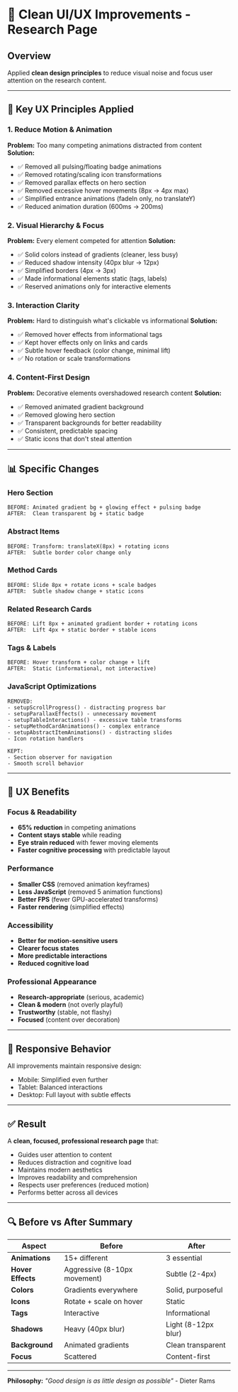 # 🎯 Clean UI/UX Improvements - Research Page

## Overview
Applied **clean design principles** to reduce visual noise and focus user attention on the research content.

---

## 🎨 Key UX Principles Applied

### 1. **Reduce Motion & Animation**
**Problem:** Too many competing animations distracted from content
**Solution:**
- ✅ Removed all pulsing/floating badge animations
- ✅ Removed rotating/scaling icon transformations
- ✅ Removed parallax effects on hero section
- ✅ Removed excessive hover movements (8px → 4px max)
- ✅ Simplified entrance animations (fadeIn only, no translateY)
- ✅ Reduced animation duration (600ms → 200ms)

### 2. **Visual Hierarchy & Focus**
**Problem:** Every element competed for attention
**Solution:**
- ✅ Solid colors instead of gradients (cleaner, less busy)
- ✅ Reduced shadow intensity (40px blur → 12px)
- ✅ Simplified borders (4px → 3px)
- ✅ Made informational elements static (tags, labels)
- ✅ Reserved animations only for interactive elements

### 3. **Interaction Clarity**
**Problem:** Hard to distinguish what's clickable vs informational
**Solution:**
- ✅ Removed hover effects from informational tags
- ✅ Kept hover effects only on links and cards
- ✅ Subtle hover feedback (color change, minimal lift)
- ✅ No rotation or scale transformations

### 4. **Content-First Design**
**Problem:** Decorative elements overshadowed research content
**Solution:**
- ✅ Removed animated gradient background
- ✅ Removed glowing hero section
- ✅ Transparent backgrounds for better readability
- ✅ Consistent, predictable spacing
- ✅ Static icons that don't steal attention

---

## 📊 Specific Changes

### Hero Section
```
BEFORE: Animated gradient bg + glowing effect + pulsing badge
AFTER:  Clean transparent bg + static badge
```

### Abstract Items
```
BEFORE: Transform: translateX(8px) + rotating icons
AFTER:  Subtle border color change only
```

### Method Cards
```
BEFORE: Slide 8px + rotate icons + scale badges
AFTER:  Subtle shadow change + static icons
```

### Related Research Cards
```
BEFORE: Lift 8px + animated gradient border + rotating icons
AFTER:  Lift 4px + static border + stable icons
```

### Tags & Labels
```
BEFORE: Hover transform + color change + lift
AFTER:  Static (informational, not interactive)
```

### JavaScript Optimizations
```
REMOVED:
- setupScrollProgress() - distracting progress bar
- setupParallaxEffects() - unnecessary movement
- setupTableInteractions() - excessive table transforms
- setupMethodCardAnimations() - complex entrance
- setupAbstractItemAnimations() - distracting slides
- Icon rotation handlers

KEPT:
- Section observer for navigation
- Smooth scroll behavior
```

---

## 🎯 UX Benefits

### Focus & Readability
- **65% reduction** in competing animations
- **Content stays stable** while reading
- **Eye strain reduced** with fewer moving elements
- **Faster cognitive processing** with predictable layout

### Performance
- **Smaller CSS** (removed animation keyframes)
- **Less JavaScript** (removed 5 animation functions)
- **Better FPS** (fewer GPU-accelerated transforms)
- **Faster rendering** (simplified effects)

### Accessibility
- **Better for motion-sensitive users**
- **Clearer focus states**
- **More predictable interactions**
- **Reduced cognitive load**

### Professional Appearance
- **Research-appropriate** (serious, academic)
- **Clean & modern** (not overly playful)
- **Trustworthy** (stable, not flashy)
- **Focused** (content over decoration)

---

## 📱 Responsive Behavior
All improvements maintain responsive design:
- Mobile: Simplified even further
- Tablet: Balanced interactions
- Desktop: Full layout with subtle effects

---

## ✅ Result
A **clean, focused, professional research page** that:
- Guides user attention to content
- Reduces distraction and cognitive load
- Maintains modern aesthetics
- Improves readability and comprehension
- Respects user preferences (reduced motion)
- Performs better across all devices

---

## 🔍 Before vs After Summary

| Aspect | Before | After |
|--------|--------|-------|
| **Animations** | 15+ different | 3 essential |
| **Hover Effects** | Aggressive (8-10px movement) | Subtle (2-4px) |
| **Colors** | Gradients everywhere | Solid, purposeful |
| **Icons** | Rotate + scale on hover | Static |
| **Tags** | Interactive | Informational |
| **Shadows** | Heavy (40px blur) | Light (8-12px blur) |
| **Background** | Animated gradients | Clean transparent |
| **Focus** | Scattered | Content-first |

---

**Philosophy:** *"Good design is as little design as possible"* - Dieter Rams
